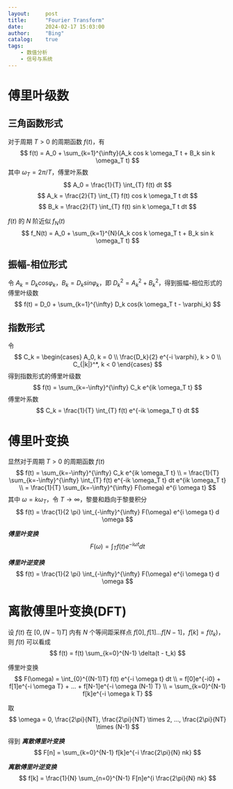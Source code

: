 ```yaml
---
layout:     post
title:      "Fourier Transform"
date:       2024-02-17 15:03:00
author:     "Bing"
catalog:    true
tags:
    - 数值分析
    - 信号与系统
---
```


# 傅里叶级数
## 三角函数形式
对于周期 $T > 0$ 的周期函数 $f(t)$，有
$$
    f(t) = A_0 + \sum_{k=1}^{\infty}(A_k cos k \omega_T t + B_k sin k \omega_T t)
$$
其中 $\omega_T = 2\pi/T$，傅里叶系数
$$
    A_0 = \frac{1}{T} \int_{T} f(t) dt
$$
$$
    A_k = \frac{2}{T} \int_{T} f(t) cos k \omega_T t dt
$$
$$
    B_k = \frac{2}{T} \int_{T} f(t) sin k \omega_T t dt
$$

$f(t)$ 的 $N$ 阶近似 $f_N(t)$
$$
    f_N(t) = A_0 + \sum_{k=1}^{N}(A_k cos k \omega_T t + B_k sin k \omega_T t)
$$

## 振幅-相位形式
令 $A_k = D_k cos \varphi_k$，$B_k = D_k sin \varphi_k$，即 $D_k^2 = A_k^2 + B_k^2$，得到振幅-相位形式的傅里叶级数
$$
    f(t) = D_0 + \sum_{k=1}^{\infty} D_k cos(k \omega_T t - \varphi_k)
$$

## 指数形式
令
$$
    C_k = \begin{cases}
        A_0, k = 0 \\
        \frac{D_k}{2} e^{-i \varphi}, k > 0 \\
        C_{|k|}^*, k < 0
    \end{cases}
$$
得到指数形式的傅里叶级数
$$
    f(t) = \sum_{k=-\infty}^{\infty} C_k e^{ik \omega_T t}
$$
傅里叶系数
$$
    C_k = \frac{1}{T} \int_{T} f(t) e^{-ik \omega_T t} dt
$$

# 傅里叶变换
显然对于周期 $T > 0$ 的周期函数 $f(t)$
$$
    f(t) = \sum_{k=-\infty}^{\infty} C_k e^{ik \omega_T t}
    \\
    = \frac{1}{T} \sum_{k=-\infty}^{\infty} \int_{T} f(t) e^{-ik \omega_T t} dt e^{ik \omega_T t}
    \\
    = \frac{1}{T} \sum_{k=-\infty}^{\infty} F(\omega) e^{i \omega t}
$$
其中 $\omega = k\omega_T$，令 $T \to \infty$，黎曼和趋向于黎曼积分
$$
    f(t) = \frac{1}{2 \pi} \int_{-\infty}^{\infty} F(\omega) e^{i \omega t} d \omega
$$

***傅里叶变换***
$$
    F(\omega) = \int_{T} f(t) e^{-i \omega t} dt
$$

***傅里叶逆变换***
$$
    f(t) = \frac{1}{2 \pi} \int_{-\infty}^{\infty} F(\omega) e^{i \omega t} d \omega
$$

# 离散傅里叶变换(DFT)
设 $f(t)$ 在 $[0, (N-1)T]$ 内有 $N$ 个等间距采样点 $f[0],f[1]...f[N-1]$，$f[k] = f(t_k)$，则 $f(t)$ 可以看成
$$
    f(t) = f(t) \sum_{k=0}^{N-1} \delta(t - t_k)
$$

傅里叶变换
$$
    F(\omega) = \int_{0}^{(N-1)T} f(t) e^{-i \omega t} dt
    \\
    = f[0]e^{-i0} + f[1]e^{-i \omega T} + ... + f[N-1]e^{-i \omega (N-1) T}
    \\
    = \sum_{k=0}^{N-1} f[k]e^{-i \omega k T}
$$

取
$$
    \omega = 0, \frac{2\pi}{NT}, \frac{2\pi}{NT} \times 2, ..., \frac{2\pi}{NT} \times (N-1)
$$

得到 ***离散傅里叶变换***
$$
    F[n] = \sum_{k=0}^{N-1} f[k]e^{-i \frac{2\pi}{N} nk}
$$

***离散傅里叶逆变换***
$$
    f[k] = \frac{1}{N} \sum_{n=0}^{N-1} F[n]e^{i \frac{2\pi}{N} nk}
$$